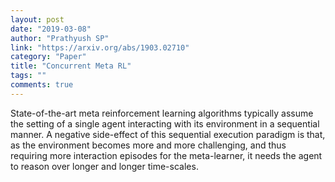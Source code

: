 ```yaml
---
layout: post
date: "2019-03-08"
author: "Prathyush SP"
link: "https://arxiv.org/abs/1903.02710"
category: "Paper"
title: "Concurrent Meta RL"
tags: ""
comments: true
---
```

State-of-the-art meta reinforcement learning algorithms typically assume the setting of a single agent interacting with its environment in a sequential manner. A negative side-effect of this sequential execution paradigm is that, as the environment becomes more and more challenging, and thus requiring more interaction episodes for the meta-learner, it needs the agent to reason over longer and longer time-scales. 
